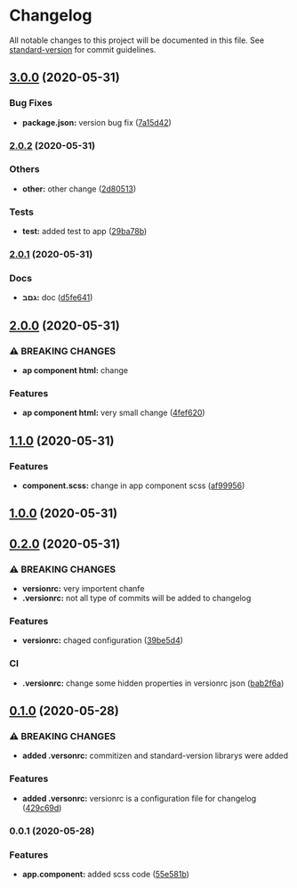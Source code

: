 # Changelog

All notable changes to this project will be documented in this file. See [standard-version](https://github.com/conventional-changelog/standard-version) for commit guidelines.

## [3.0.0](https://github.com/rotem1988/commitizen-standard-version/compare/v2.0.2...v3.0.0) (2020-05-31)


### Bug Fixes

* **package.json:** version bug fix ([7a15d42](https://github.com/rotem1988/commitizen-standard-version/commit/7a15d421528b941f3c903315c43e74a2967bdb0f))

### [2.0.2](https://github.com/rotem1988/commitizen-standard-version/compare/v2.0.1...v2.0.2) (2020-05-31)


### Others

* **other:** other change ([2d80513](https://github.com/rotem1988/commitizen-standard-version/commit/2d80513f28223fa1d8d06077f0a03fb8ce28a1a8))


### Tests

* **test:** added test to app ([29ba78b](https://github.com/rotem1988/commitizen-standard-version/commit/29ba78b92deb7f29f3452a771d6e07af606af52e))

### [2.0.1](https://github.com/rotem1988/commitizen-standard-version/compare/v2.0.0...v2.0.1) (2020-05-31)


### Docs

* **גםב:** doc ([d5fe641](https://github.com/rotem1988/commitizen-standard-version/commit/d5fe641924d65c76bf81bba6b11a257d2b00a2ea))

## [2.0.0](https://github.com/rotem1988/commitizen-standard-version/compare/v1.1.0...v2.0.0) (2020-05-31)


### ⚠ BREAKING CHANGES

* **ap component html:** change

### Features

* **ap component html:** very small change ([4fef620](https://github.com/rotem1988/commitizen-standard-version/commit/4fef62060a2c54f4fe5190de88b39ae527cf6490))

## [1.1.0](https://github.com/rotem1988/commitizen-standard-version/compare/v1.0.0...v1.1.0) (2020-05-31)


### Features

* **component.scss:** change in app component scss ([af99956](https://github.com/rotem1988/commitizen-standard-version/commit/af99956a99fca266daf0912242ec93563aeb90f3))

## [1.0.0](https://github.com/rotem1988/commitizen-standard-version/compare/v0.2.0...v1.0.0) (2020-05-31)

## [0.2.0](https://github.com/rotem1988/commitizen-standard-version/compare/v0.1.0...v0.2.0) (2020-05-31)


### ⚠ BREAKING CHANGES

* **versionrc:** very importent chanfe
* **.versionrc:** not all type of commits will be added to changelog

### Features

* **versionrc:** chaged configuration ([39be5d4](https://github.com/rotem1988/commitizen-standard-version/commit/39be5d4d8a92efcc8882a38e6b150719aec9bfee))


### CI

* **.versionrc:** change some hidden properties in versionrc json ([bab2f6a](https://github.com/rotem1988/commitizen-standard-version/commit/bab2f6a5b03771ccbeb79bbb905b14ac108762b8))

## [0.1.0](https://github.com/rotem1988/commitizen-standard-version/compare/v0.0.1...v0.1.0) (2020-05-28)


### ⚠ BREAKING CHANGES

* **added .versonrc:** commitizen and standard-version librarys were added

### Features

* **added .versonrc:** versionrc is a configuration file for changelog ([429c69d](https://github.com/rotem1988/commitizen-standard-version/commit/429c69d28d66feb6ba0f8a379b79e8048c761650))

### 0.0.1 (2020-05-28)


### Features

* **app.component:** added scss code ([55e581b](https://github.com/rotem1988/commitizen-standard-version/commit/55e581b0d163c2a190f6d1e8154470aab886c79a))
